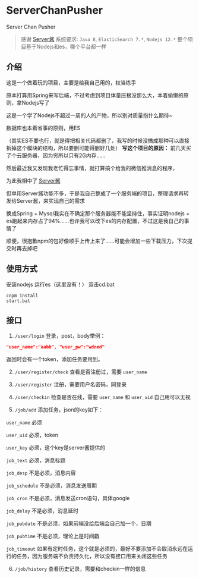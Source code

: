 # ServerChanPusher
 Server Chan Pusher

> 感谢 [Server酱](http://sc.ftqq.com/3.version)
> 系统要求: `Java 8`, `ElasticSearch 7.*`, `Nodejs 12.*`
> 整个项目基于Nodejs和es，哪个平台都一样

## 介绍
这是一个做着玩的项目，主要是给我自己用的，权当练手

原本打算用Spring来写后端，不过考虑到项目体量压根没那么大，本着偷懒的原则，拿Nodejs写了

这是一个学了Nodejs不超过一周的人的产物，所以别对质量抱什么期待~

数据库也本着省事的原则，用ES

（其实ES不要也行，就是得把相关代码都删了，我写的时候没搞成那种可以直接拆掉这个模块的结构，所以要删可能得删好几处）
**写这个项目的原因：**
前几天买了个云服务器，因为穷所以只有2G内存……

然后最近我又发现我老忙得忘事情，就打算搞个给我的微信推消息的程序，

为此我相中了 [Server酱](http://sc.ftqq.com/3.version)

但单用Server酱功能不多，于是我自己整成了一个服务端的项目，整理请求再转发给Server酱，来实现自己的需求

换成Spring + Mysql我实在不确定那个服务器能不能坚持住，事实证明nodejs + es跑起来内存占了94%……也许我可以改下es的内存配置，不过这是我自己的事情了

顺便，很抱歉npm的包好像顺手上传上来了……可能会增加一些下载压力，下次提交时再去掉吧

## 使用方式
安装nodejs
运行es（这里没有！）
双击cd.bat
```
cnpm install
start.bat
```

## 接口
1. `/user/login` 
登录，post，body举例： 
``` json
"user_name":"aabb", "user_pw":"wdnmd"
```
返回时会有一个token，添加任务要用到。

2. `/user/register/check`
查看是否注册过，需要 `user_name`

3. `/user/register`
注册，需要用户名密码，同登录

4. `/user/checkin` 
检查是否在线，需要 `user_name` 和 `user_uid` 自己用可以无视

5. `/job/add` 
添加任务，json的key如下：

`user_name` 必须

`user_uid` 必须，token

`user_key` 必须，这个key是server酱提供的

`job_text` 必须，消息标题

`job_desp` 不是必须，消息内容

`job_schedule` 不是必须，消息发送周期

`job_cron` 不是必须，消息发送cron语句，具体google

`job_delay` 不是必须，消息延时

`job_pubdate` 不是必须，如果前端没给后端会自己加一个，日期

`job_pubtime` 不是必须，理论上是时间戳

`job_timeout` 如果有定时任务，这个就是必须的，最好不要添加不会取消永远在运行的任务，因为服务端不负责持久化，所以没有接口用来关闭这些任务

6. `/job/history`
查看历史记录，需要和checkin一样的信息
